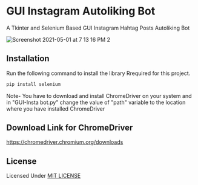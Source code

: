 # GUI Instagram Autoliking Bot
 A Tkinter and Selenium Based GUI Instagram Hahtag Posts Autoliking Bot

![Screenshot 2021-05-01 at 7 13 16 PM 2](https://user-images.githubusercontent.com/61555936/116784525-4563c880-aab2-11eb-9d89-20511a594f99.jpeg)

## Installation
Run the following command to install the library Rrequired for this project.
```bash
pip install selenium
```
Note- You have to download and install ChromeDriver on your system and in "GUI-Insta bot.py" change the value of "path" variable to the location where you have installed ChromeDriver


## Download Link for ChromeDriver

https://chromedriver.chromium.org/downloads

## License

Licensed Under [MIT LICENSE](LICENSE)

